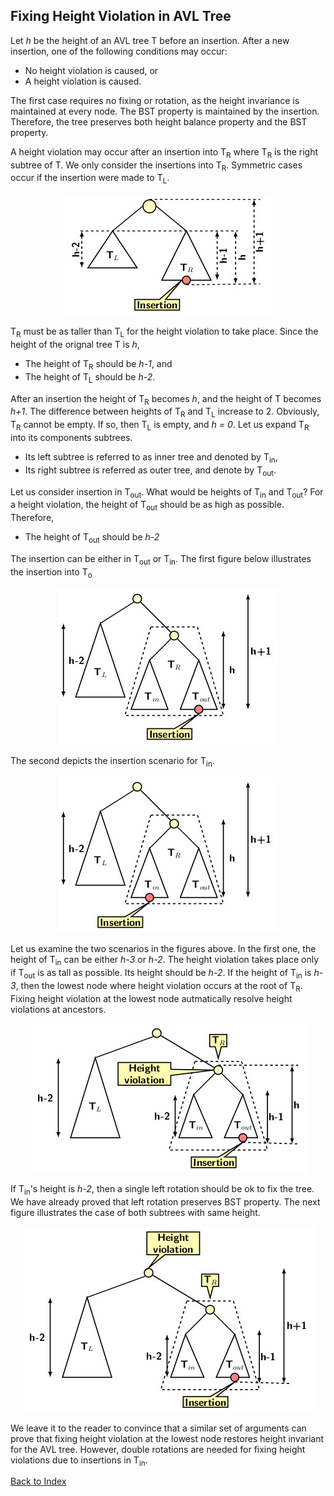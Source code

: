 ## Fixing Height Violation in AVL Tree

Let <i>h</i> be the height of an AVL tree T before an insertion. After a new insertion, one of the following conditions may occur:

- No height violation is caused, or
- A height violation is caused. 

The first case requires no fixing or rotation, as the height invariance is maintained at every node. The BST property is maintained by the insertion.
Therefore, the tree preserves both height balance property and the BST property.  

A height violation may occur after an insertion into T<sub>R</sub> where T<sub>R</sub> is the right subtree of T. We only consider the insertions into 
T<sub>R</sub>. Symmetric cases occur if the insertion were made to T<sub>L</sub>. 
<p align="center">
<img src="../images/htVioAVL1.jpg">
</p>

T<sub>R</sub> must be as taller than T<sub>L</sub> for the height violation to take place. Since the height of the orignal tree T is <i>h</i>,   

- The height of T<sub>R</sub> should be <i>h-1</i>, and 
- The height of T<sub>L</sub> should be <i>h-2</i>. 

After an insertion the height of T<sub>R</sub> becomes <i>h</i>, and the height of T becomes <i>h+1</i>. The difference between heights of T<sub>R</sub> and 
T<sub>L</sub> increase to 2. Obviously, T<sub>R</sub> cannot be empty. If so, then T<sub>L</sub> is empty, and <i>h = 0</i>. Let us expand T<sub>R</sub> into its components subtrees.

- Its left subtree is referred to as inner tree and denoted by T<sub>in</sub>,
- Its right subtree is referred as outer tree, and denote by T<sub>out</sub>. 

Let us consider insertion in T<sub>out</sub>. What would be heights of T<sub>in</sub> and T<sub>out</sub>? For a height violation, the height of T<sub>out</sub>
should be as high as possible. Therefore, 

- The height of T<sub>out</sub> should be <i>h-2</i>

The insertion can be either in T<sub>out</sub> or T<sub>in</sub>.  The first figure below illustrates the insertion into T<sub>o</sub> 
<p align="center">
<img src="../images/htVioAVL2.jpg">
</p>
The second depicts the insertion scenario for T<sub>in</sub>. 
<p align="center">
<img src="../images/htVioAVL3.jpg">
</p>

Let us examine the two scenarios in the figures above. In the first one, the height of T<sub>in</sub> can be either <i>h-3</i> or <i>h-2</i>. 
The height violation takes place only if T<sub>out</sub> is as tall as possible. Its height should be <i>h-2</i>. If the height of T<sub>in</sub> 
is <i>h-3</i>, then the lowest node where height violation occurs at the root of T<sub>R</sub>. Fixing height violation at the lowest node autmatically
resolve height violations at ancestors.
<p align="center">
<img src="../images/htVioAVL4.jpg">
</p>
If T<sub>in</sub>'s height is <i>h-2</i>, then a single left rotation should be ok to fix the tree. We have already proved that left rotation preserves BST
property. The next figure illustrates the case of both subtrees with same height.
<p align="center">
<img src="../images/htVioAVL5.jpg">
</p>

We leave it to the reader to convince that a similar set of arguments can prove that fixing height violation at the lowest node restores height invariant for 
the AVL tree. However, double rotations are needed for fixing height violations due to insertions in T<sub>in</sub>.

[Back to Index](../index.md)
